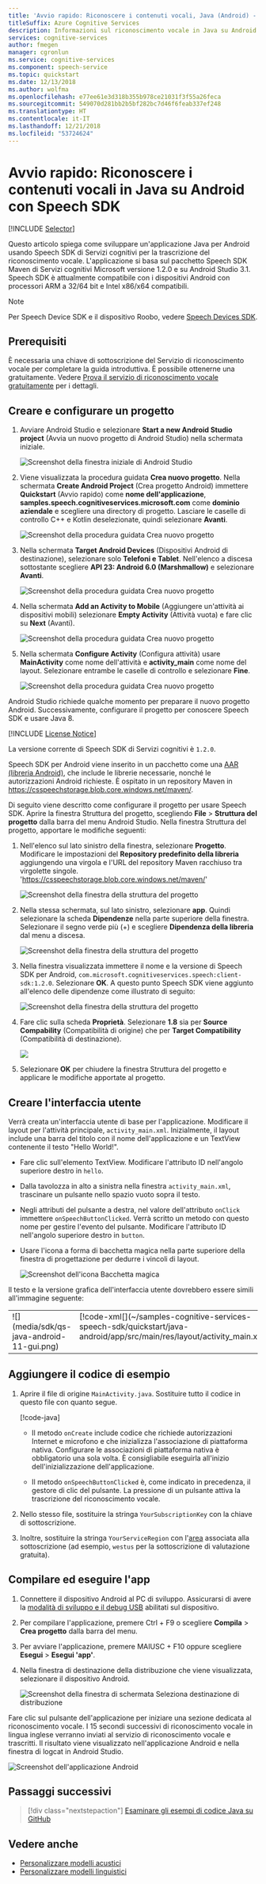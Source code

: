 ```yaml
---
title: 'Avvio rapido: Riconoscere i contenuti vocali, Java (Android) - Servizi di riconoscimento vocale'
titleSuffix: Azure Cognitive Services
description: Informazioni sul riconoscimento vocale in Java su Android con l'SDK del servizio Voce
services: cognitive-services
author: fmegen
manager: cgronlun
ms.service: cognitive-services
ms.component: speech-service
ms.topic: quickstart
ms.date: 12/13/2018
ms.author: wolfma
ms.openlocfilehash: e77ee61e3d318b355b978ce21031f3f55a26feca
ms.sourcegitcommit: 549070d281bb2b5bf282bc7d46f6feab337ef248
ms.translationtype: HT
ms.contentlocale: it-IT
ms.lasthandoff: 12/21/2018
ms.locfileid: "53724624"
---
```

# <a name="quickstart-recognize-speech-in-java-on-android-by-using-the-speech-sdk"></a>Avvio rapido: Riconoscere i contenuti vocali in Java su Android con Speech SDK

[!INCLUDE [Selector](../../../includes/cognitive-services-speech-service-quickstart-selector.md)]

Questo articolo spiega come sviluppare un'applicazione Java per Android usando Speech SDK di Servizi cognitivi per la trascrizione del riconoscimento vocale.
L'applicazione si basa sul pacchetto Speech SDK Maven di Servizi cognitivi Microsoft versione 1.2.0 e su Android Studio 3.1.
Speech SDK è attualmente compatibile con i dispositivi Android con processori ARM a 32/64 bit e Intel x86/x64 compatibili.

> [!NOTE]
> Per Speech Device SDK e il dispositivo Roobo, vedere [Speech Devices SDK](speech-devices-sdk.md).

## <a name="prerequisites"></a>Prerequisiti

È necessaria una chiave di sottoscrizione del Servizio di riconoscimento vocale per completare la guida introduttiva. È possibile ottenerne una gratuitamente. Vedere [Prova il servizio di riconoscimento vocale gratuitamente](get-started.md) per i dettagli.

## <a name="create-and-configure-a-project"></a>Creare e configurare un progetto

1. Avviare Android Studio e selezionare **Start a new Android Studio project** (Avvia un nuovo progetto di Android Studio) nella schermata iniziale.

    ![Screenshot della finestra iniziale di Android Studio](media/sdk/qs-java-android-01-start-new-android-studio-project.png)

1. Viene visualizzata la procedura guidata **Crea nuovo progetto**. Nella schermata **Create Android Project** (Crea progetto Android) immettere **Quickstart** (Avvio rapido) come **nome dell'applicazione**, **samples.speech.cognitiveservices.microsoft.com** come **dominio aziendale** e scegliere una directory di progetto. Lasciare le caselle di controllo C++ e Kotlin deselezionate, quindi selezionare **Avanti**.

   ![Screenshot della procedura guidata Crea nuovo progetto](media/sdk/qs-java-android-02-create-android-project.png)

1. Nella schermata **Target Android Devices** (Dispositivi Android di destinazione), selezionare solo **Telefoni e Tablet**. Nell'elenco a discesa sottostante scegliere **API 23: Android 6.0 (Marshmallow)** e selezionare **Avanti**.

   ![Screenshot della procedura guidata Crea nuovo progetto](media/sdk/qs-java-android-03-target-android-devices.png)

1. Nella schermata **Add an Activity to Mobile** (Aggiungere un'attività ai dispositivi mobili) selezionare **Empty Activity** (Attività vuota) e fare clic su **Next** (Avanti).

   ![Screenshot della procedura guidata Crea nuovo progetto](media/sdk/qs-java-android-04-add-an-activity-to-mobile.png)

1. Nella schermata **Configure Activity** (Configura attività) usare **MainActivity** come nome dell'attività e **activity\_main** come nome del layout. Selezionare entrambe le caselle di controllo e selezionare **Fine**.

   ![Screenshot della procedura guidata Crea nuovo progetto](media/sdk/qs-java-android-05-configure-activity.png)

Android Studio richiede qualche momento per preparare il nuovo progetto Android. Successivamente, configurare il progetto per conoscere Speech SDK e usare Java 8.

[!INCLUDE [License Notice](../../../includes/cognitive-services-speech-service-license-notice.md)]

La versione corrente di Speech SDK di Servizi cognitivi è `1.2.0`.

Speech SDK per Android viene inserito in un pacchetto come una [AAR (libreria Android)](https://developer.android.com/studio/projects/android-library), che include le librerie necessarie, nonché le autorizzazioni Android richieste.
È ospitato in un repository Maven in https://csspeechstorage.blob.core.windows.net/maven/.

Di seguito viene descritto come configurare il progetto per usare Speech SDK. Aprire la finestra Struttura del progetto, scegliendo **File** > **Struttura del progetto** dalla barra del menu Android Studio. Nella finestra Struttura del progetto, apportare le modifiche seguenti:

1. Nell'elenco sul lato sinistro della finestra, selezionare **Progetto**. Modificare le impostazioni del **Repository predefinito della libreria** aggiungendo una virgola e l'URL del repository Maven racchiuso tra virgolette singole. 'https://csspeechstorage.blob.core.windows.net/maven/'

   ![Screenshot della finestra della struttura del progetto](media/sdk/qs-java-android-06-add-maven-repository.png)

1. Nella stessa schermata, sul lato sinistro, selezionare **app**. Quindi selezionare la scheda **Dipendenze** nella parte superiore della finestra. Selezionare il segno verde più (+) e scegliere **Dipendenza della libreria** dal menu a discesa.

   ![Screenshot della finestra della struttura del progetto](media/sdk/qs-java-android-07-add-module-dependency.png)

1. Nella finestra visualizzata immettere il nome e la versione di Speech SDK per Android, `com.microsoft.cognitiveservices.speech:client-sdk:1.2.0`. Selezionare **OK**.
   A questo punto Speech SDK viene aggiunto all'elenco delle dipendenze come illustrato di seguito:

   ![Screenshot della finestra della struttura del progetto](media/sdk/qs-java-android-08-dependency-added-1.0.0.png)

1. Fare clic sulla scheda **Proprietà**. Selezionare **1.8** sia per **Source Compability** (Compatibilità di origine) che per **Target Compatibility** (Compatibilità di destinazione).

   ![](media/sdk/qs-java-android-09-dependency-added.png)

1. Selezionare **OK** per chiudere la finestra Struttura del progetto e applicare le modifiche apportate al progetto.

## <a name="create-user-interface"></a>Creare l'interfaccia utente

Verrà creata un'interfaccia utente di base per l'applicazione. Modificare il layout per l'attività principale, `activity_main.xml`. Inizialmente, il layout include una barra del titolo con il nome dell'applicazione e un TextView contenente il testo "Hello World!".

* Fare clic sull'elemento TextView. Modificare l'attributo ID nell'angolo superiore destro in `hello`.

* Dalla tavolozza in alto a sinistra nella finestra `activity_main.xml`, trascinare un pulsante nello spazio vuoto sopra il testo.

* Negli attributi del pulsante a destra, nel valore dell'attributo `onClick` immettere `onSpeechButtonClicked`. Verrà scritto un metodo con questo nome per gestire l'evento del pulsante.  Modificare l'attributo ID nell'angolo superiore destro in `button`.

* Usare l'icona a forma di bacchetta magica nella parte superiore della finestra di progettazione per dedurre i vincoli di layout.

  ![Screenshot dell'icona Bacchetta magica](media/sdk/qs-java-android-10-infer-layout-constraints.png)

Il testo e la versione grafica dell'interfaccia utente dovrebbero essere simili all'immagine seguente:

<table>
<tr>
<td valign="top">
![](media/sdk/qs-java-android-11-gui.png)
</td>
<td valign="top">
[!code-xml[](~/samples-cognitive-services-speech-sdk/quickstart/java-android/app/src/main/res/layout/activity_main.xml)]
</td>
</tr>
</table>

## <a name="add-sample-code"></a>Aggiungere il codice di esempio

1. Aprire il file di origine `MainActivity.java`. Sostituire tutto il codice in questo file con quanto segue.

   [!code-java[](~/samples-cognitive-services-speech-sdk/quickstart/java-android/app/src/main/java/com/microsoft/cognitiveservices/speech/samples/quickstart/MainActivity.java#code)]

   * Il metodo `onCreate` include codice che richiede autorizzazioni Internet e microfono e che inizializza l'associazione di piattaforma nativa. Configurare le associazioni di piattaforma nativa è obbligatorio una sola volta. È consigliabile eseguirla all'inizio dell'inizializzazione dell'applicazione.

   * Il metodo `onSpeechButtonClicked` è, come indicato in precedenza, il gestore di clic del pulsante. La pressione di un pulsante attiva la trascrizione del riconoscimento vocale.

1. Nello stesso file, sostituire la stringa `YourSubscriptionKey` con la chiave di sottoscrizione.

1. Inoltre, sostituire la stringa `YourServiceRegion` con l'[area](regions.md) associata alla sottoscrizione (ad esempio, `westus` per la sottoscrizione di valutazione gratuita).

## <a name="build-and-run-the-app"></a>Compilare ed eseguire l'app

1. Connettere il dispositivo Android al PC di sviluppo. Assicurarsi di avere la [modalità di sviluppo e il debug USB](https://developer.android.com/studio/debug/dev-options) abilitati sul dispositivo.

1. Per compilare l'applicazione, premere Ctrl + F9 o scegliere **Compila** > **Crea progetto** dalla barra del menu.

1. Per avviare l'applicazione, premere MAIUSC + F10 oppure scegliere **Esegui** > **Esegui 'app'**.

1. Nella finestra di destinazione della distribuzione che viene visualizzata, selezionare il dispositivo Android.

   ![Screenshot della finestra di schermata Seleziona destinazione di distribuzione](media/sdk/qs-java-android-12-deploy.png)

Fare clic sul pulsante dell'applicazione per iniziare una sezione dedicata al riconoscimento vocale. I 15 secondi successivi di riconoscimento vocale in lingua inglese verranno inviati al servizio di riconoscimento vocale e trascritti. Il risultato viene visualizzato nell'applicazione Android e nella finestra di logcat in Android Studio.

![Screenshot dell'applicazione Android](media/sdk/qs-java-android-13-gui-on-device.png)

## <a name="next-steps"></a>Passaggi successivi

> [!div class="nextstepaction"]
> [Esaminare gli esempi di codice Java su GitHub](https://aka.ms/csspeech/samples)

## <a name="see-also"></a>Vedere anche 

- [Personalizzare modelli acustici](how-to-customize-acoustic-models.md)
- [Personalizzare modelli linguistici](how-to-customize-language-model.md)
